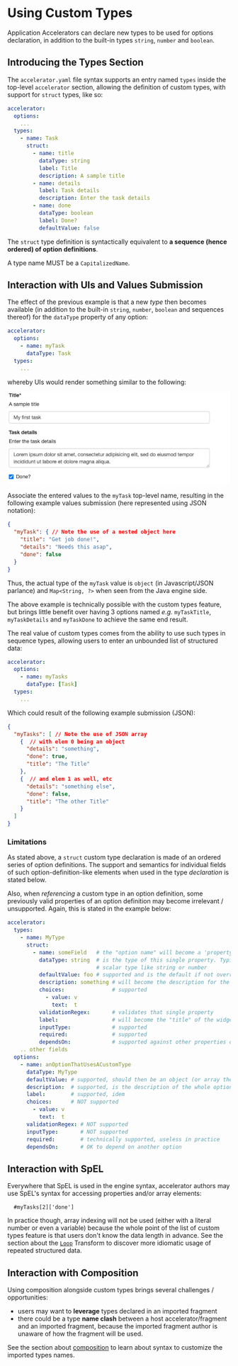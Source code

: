 # Using Custom Types

Application Accelerators can declare new types to be used for options declaration,
in addition to the built-in types `string`, `number` and `boolean`.

## Introducing the Types Section

The `accelerator.yaml` file syntax supports an entry named `types` inside the top-level
`accelerator` section, allowing the definition of custom types, with support for
`struct` types, like so:

```yaml
accelerator:
  options:
    ...
  types:
    - name: Task
      struct:
        - name: title
          dataType: string
          label: Title
          description: A sample title
        - name: details
          label: Task details
          description: Enter the task details
        - name: done
          dataType: boolean
          label: Done?
          defaultValue: false
```

The `struct` type definition is syntactically equivalent to **a sequence (hence ordered) of
option definitions**.

A type name MUST be a `CapitalizedName`.

## Interaction with UIs and Values Submission

The effect of the previous example is that a new _type_ then becomes available
(in addition to the built-in `string`, `number`, `boolean` and sequences thereof)
for the `dataType` property of any option:

```yaml
accelerator:
  options:
    - name: myTask
      dataType: Task
  types:
    ...
```

whereby UIs would render something similar to the following:

![SimpleTask form is open with my first task sample title and task details.](../images/simple-task.png)

Associate the entered
values to the `myTask` top-level name, resulting in the following example
values submission (here represented using JSON notation):

```json
{
  "myTask": { // Note the use of a nested object here
    "title": "Get job done!",
    "details": "Needs this asap",
    "done": false
  }
}
```

Thus, the actual type of the `myTask` value is `object` (in Javascript/JSON parlance)
and `Map<String, ?>` when seen from the Java engine side.

The above example is technically possible with the custom types feature,
but brings little benefit over having 3 options named _e.g._ `myTaskTitle`,
`myTaskDetails` and `myTaskDone` to achieve the same end result.

The real value of custom types comes from the ability to use such types
in sequence types, allowing users to enter an unbounded list of structured
data:

```yaml
accelerator:
  options:
    - name: myTasks
      dataType: [Task]
  types:
    ...
```

Which could result of the following example submission (JSON):

```json
{
  "myTasks": [ // Note the use of JSON array
    {  // with elem 0 being an object
      "details": "something",
      "done": true,
      "title": "The Title"
    },
    {  // and elem 1 as well, etc
      "details": "something else",
      "done": false,
      "title": "The other Title"
    }
  ]
}
```

### Limitations

As stated above, a `struct` custom type declaration is made of an ordered
series of option definitions. The support and semantics for individual fields
of such option-definition-like elements when used in the type _declaration_ is stated below.

Also, when _referencing_ a custom type in an option definition, some previously
valid properties of an option definition may become irrelevant / unsupported.
Again, this is stated in the example below:

```yaml
accelerator:
  types:
    - name: MyType
      struct:
        - name: someField   # the "option name" will become a 'property' of the newly created type
          dataType: string  # is the type of this single property. Typically, will be a simple
                            # scalar type like string or number
          defaultValue: foo # supported and is the default if not overridden at usage point by the option's defaultValue
          description: something # will become the description for the field's widget
          choices:               # supported
            - value: v
              text:  t
          validationRegex:       # validates that single property
          label:                 # will become the "title" of the widget
          inputType:             # supported
          required:              # supported
          dependsOn:             # supported against other properties of THIS struct
    .. other fields
  options:
    - name: anOptionThatUsesACustomType
      dataType: MyType
      defaultValue: # supported, should then be an object (or array thereof)
      description:  # supported, is the description of the whole option (as opposed to individual fields)
      label:        # supported, idem
      choices:      # NOT supported
        - value: v
          text:  t
      validationRegex: # NOT supported
      inputType:       # NOT supported
      required:        # technically supported, useless in practice
      dependsOn:       # OK to depend on another option
```

## Interaction with SpEL

Everywhere that SpEL is used in the engine syntax, accelerator authors
may use SpEL's syntax for accessing properties and/or array elements:

```console
  #myTasks[2]['done']
```

In practice though, array indexing will not be used (either with a literal
number or even a variable)
because the whole point of the list of custom types feature is that users don't know
the data length in advance. See the section about the [`Loop`](transforms/loop.hbs.md) Transform
to discover more idiomatic usage of repeated structured data.

## Interaction with Composition

Using composition alongside custom types brings several challenges / opportunities:

- users may want to **leverage** types declared in an imported fragment
- there could be a type **name clash** between a host accelerator/fragment and an imported
  fragment, because the imported fragment author is unaware of how the fragment will be used.

See the section about [composition](composition.hbs.md) to learn about syntax to
customize the imported types names.
